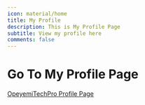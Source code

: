 ```yaml
---
icon: material/home
title: My Profile
description: This is My Profile Page
subtitle: View my profile here
comments: false
---
```


# **Go To My Profile Page**

[OpeyemiTechPro Profile Page](https://opeyemitechpro.github.io)